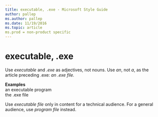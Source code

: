 ```yaml
---
title: executable, .exe - Microsoft Style Guide
author: pallep
ms.author: pallep
ms.date: 11/19/2016
ms.topic: article
ms.prod = non-product specific
---
```


# executable, .exe

Use *executable* and *.exe* as adjectives, not nouns. Use *an*, not *a*, as the article preceding .exe: *an .exe file.*

**Examples**  
an executable program  
the .exe file  

Use *executable file* only in content for a technical audience. For a general audience, use *program file* instead. 
